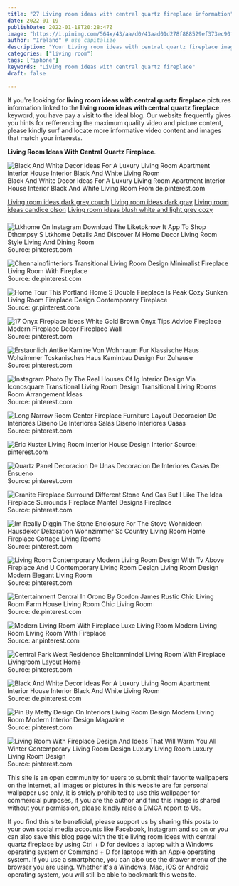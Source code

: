 ```yaml
---
title: "27 Living room ideas with central quartz fireplace information"
date: 2022-01-19
publishDate: 2022-01-18T20:28:47Z
image: "https://i.pinimg.com/564x/43/aa/d0/43aad01d278f888529ef373ec90f05ab--gas-fireplaces-loft-ideas.jpg"
author: "Ireland" # use capitalize
description: "Your Living room ideas with central quartz fireplace images are ready in this website. Living room ideas with central quartz fireplace are a topic that is being searched for and liked by netizens today. You can Download the Living room ideas with central quartz fireplace files here. Get all royalty-free images."
categories: ["living room"]
tags: ["iphone"]
keywords: "Living room ideas with central quartz fireplace"
draft: false

---
```


If you're looking for **living room ideas with central quartz fireplace** pictures information linked to the **living room ideas with central quartz fireplace** keyword, you have pay a visit to the ideal  blog.  Our website frequently  gives you  hints  for refferencing  the maximum  quality video and picture  content, please kindly surf and locate more informative video content and images  that match your interests.

**Living Room Ideas With Central Quartz Fireplace**. 

![Black And White Decor Ideas For A Luxury Living Room Apartment Interior House Interior Black And White Living Room](https://i.pinimg.com/originals/d9/91/48/d99148207f36d1dcb96f031f7d8186d4.jpg "Black And White Decor Ideas For A Luxury Living Room Apartment Interior House Interior Black And White Living Room")
Black And White Decor Ideas For A Luxury Living Room Apartment Interior House Interior Black And White Living Room From de.pinterest.com

[Living room ideas dark grey couch](/living-room-ideas-dark-grey-couch/)
[Living room ideas dark gray](/living-room-ideas-dark-gray/)
[Living room ideas candice olson](/living-room-ideas-candice-olson/)
[Living room ideas blush white and light grey cozy](/living-room-ideas-blush-white-and-light-grey-cozy/)



### 

 


![Ltkhome On Instagram Download The Liketoknow It App To Shop Dthompsy S Ltkhome Details And Discover M Home Decor Living Room Style Living And Dining Room](https://i.pinimg.com/736x/53/c0/e0/53c0e055dfcb36ed970403157855ccc5.jpg "Ltkhome On Instagram Download The Liketoknow It App To Shop Dthompsy S Ltkhome Details And Discover M Home Decor Living Room Style Living And Dining Room")
Source: pinterest.com

 

![Chennaino1interiors Transitional Living Room Design Minimalist Fireplace Living Room With Fireplace](https://i.pinimg.com/736x/7e/e6/1e/7ee61eb372959772556bb78815b6d6f7.jpg "Chennaino1interiors Transitional Living Room Design Minimalist Fireplace Living Room With Fireplace")
Source: de.pinterest.com

 

![Home Tour This Portland Home S Double Fireplace Is Peak Cozy Sunken Living Room Fireplace Design Contemporary Fireplace](https://i.pinimg.com/originals/19/cb/0c/19cb0c3ec77f734be60bc4020a9a0202.jpg "Home Tour This Portland Home S Double Fireplace Is Peak Cozy Sunken Living Room Fireplace Design Contemporary Fireplace")
Source: gr.pinterest.com

 

![17 Onyx Fireplace Ideas White Gold Brown Onyx Tips Advice Fireplace Modern Fireplace Decor Fireplace Wall](https://i.pinimg.com/736x/c9/44/ce/c944ce1a7a816e20cb94a2a1e95abc6f.jpg "17 Onyx Fireplace Ideas White Gold Brown Onyx Tips Advice Fireplace Modern Fireplace Decor Fireplace Wall")
Source: pinterest.com

 

![Erstaunlich Antike Kamine Von Wohnraum Fur Klassische Haus Wohzimmer Toskanisches Haus Kaminbau Design Fur Zuhause](https://i.pinimg.com/736x/d7/c9/6c/d7c96c0668bf87045095cfa65e05a183--fireplace-living-rooms-rustic-living-rooms.jpg "Erstaunlich Antike Kamine Von Wohnraum Fur Klassische Haus Wohzimmer Toskanisches Haus Kaminbau Design Fur Zuhause")
Source: pinterest.com

 

![Instagram Photo By The Real Houses Of Ig Interior Design Via Iconosquare Transitional Living Room Design Transitional Living Rooms Room Arrangement Ideas](https://i.pinimg.com/originals/97/ce/f3/97cef331d88235ffdfcdc05131e007ba.jpg "Instagram Photo By The Real Houses Of Ig Interior Design Via Iconosquare Transitional Living Room Design Transitional Living Rooms Room Arrangement Ideas")
Source: pinterest.com

 

![Long Narrow Room Center Fireplace Furniture Layout Decoracion De Interiores Diseno De Interiores Salas Diseno Interiores Casas](https://i.pinimg.com/originals/b2/0e/16/b20e16c51aed2274f1e8a1bd303f1f17.png "Long Narrow Room Center Fireplace Furniture Layout Decoracion De Interiores Diseno De Interiores Salas Diseno Interiores Casas")
Source: pinterest.com

 

![Eric Kuster Living Room Interior House Design Interior](https://i.pinimg.com/originals/ea/70/bd/ea70bdbc4a1c1b11914b29cee75001b7.jpg "Eric Kuster Living Room Interior House Design Interior")
Source: pinterest.com

 

![Quartz Panel Decoracion De Unas Decoracion De Interiores Casas De Ensueno](https://i.pinimg.com/564x/a8/91/d8/a891d8eee1d4b232849c00f22bf97563--stone-panels-stiles.jpg "Quartz Panel Decoracion De Unas Decoracion De Interiores Casas De Ensueno")
Source: pinterest.com

 

![Granite Fireplace Surround Different Stone And Gas But I Like The Idea Fireplace Surrounds Fireplace Mantel Designs Fireplace](https://i.pinimg.com/originals/8d/80/49/8d80495a78dd5fd9bace8d5d654609ab.jpg "Granite Fireplace Surround Different Stone And Gas But I Like The Idea Fireplace Surrounds Fireplace Mantel Designs Fireplace")
Source: pinterest.com

 

![Im Really Diggin The Stone Enclosure For The Stove Wohnideen Hausdekor Dekoration Wohnzimmer Sc Country Living Room Home Fireplace Cottage Living Rooms](https://i.pinimg.com/474x/e1/48/56/e148560aa0ccb21b69aadd86bac45a01.jpg "Im Really Diggin The Stone Enclosure For The Stove Wohnideen Hausdekor Dekoration Wohnzimmer Sc Country Living Room Home Fireplace Cottage Living Rooms")
Source: pinterest.com

 

![Living Room Contemporary Modern Living Room Design With Tv Above Fireplace And U Contemporary Living Room Design Living Room Design Modern Elegant Living Room](https://i.pinimg.com/originals/8f/d1/e7/8fd1e78c8791c9c3b543d5c7d3bb0f0a.jpg "Living Room Contemporary Modern Living Room Design With Tv Above Fireplace And U Contemporary Living Room Design Living Room Design Modern Elegant Living Room")
Source: pinterest.com

 

![Entertainment Central In Orono By Gordon James Rustic Chic Living Room Farm House Living Room Chic Living Room](https://i.pinimg.com/originals/36/43/45/3643451d1a9ecccba9e4cd1339c18046.jpg "Entertainment Central In Orono By Gordon James Rustic Chic Living Room Farm House Living Room Chic Living Room")
Source: de.pinterest.com

 

![Modern Living Room With Fireplace Luxe Living Room Modern Living Room Living Room With Fireplace](https://i.pinimg.com/originals/42/d9/a9/42d9a9e1bc464b9734d46e6a13c8cda1.jpg "Modern Living Room With Fireplace Luxe Living Room Modern Living Room Living Room With Fireplace")
Source: ar.pinterest.com

 

![Central Park West Residence Sheltonmindel Living Room With Fireplace Livingroom Layout Home](https://i.pinimg.com/originals/cb/41/00/cb4100a579b7245a37be559012d20160.jpg "Central Park West Residence Sheltonmindel Living Room With Fireplace Livingroom Layout Home")
Source: pinterest.com

 

![Black And White Decor Ideas For A Luxury Living Room Apartment Interior House Interior Black And White Living Room](https://i.pinimg.com/originals/d9/91/48/d99148207f36d1dcb96f031f7d8186d4.jpg "Black And White Decor Ideas For A Luxury Living Room Apartment Interior House Interior Black And White Living Room")
Source: de.pinterest.com

 

![Pin By Metty Design On Interiors Living Room Design Modern Living Room Modern Interior Design Magazine](https://i.pinimg.com/originals/54/89/57/548957cffb97394b97792d6d3925a971.jpg "Pin By Metty Design On Interiors Living Room Design Modern Living Room Modern Interior Design Magazine")
Source: pinterest.com

 

![Living Room With Fireplace Design And Ideas That Will Warm You All Winter Contemporary Living Room Design Luxury Living Room Luxury Living Room Design](https://i.pinimg.com/564x/43/aa/d0/43aad01d278f888529ef373ec90f05ab--gas-fireplaces-loft-ideas.jpg "Living Room With Fireplace Design And Ideas That Will Warm You All Winter Contemporary Living Room Design Luxury Living Room Luxury Living Room Design")
Source: pinterest.com

 

This site is an open community for users to submit their favorite wallpapers on the internet, all images or pictures in this website are for personal wallpaper use only, it is stricly prohibited to use this wallpaper for commercial purposes, if you are the author and find this image is shared without your permission, please kindly raise a DMCA report to Us.

If you find this site beneficial, please support us by sharing this posts to your own social media accounts like Facebook, Instagram and so on or you can also save this blog page with the title living room ideas with central quartz fireplace by using Ctrl + D for devices a laptop with a Windows operating system or Command + D for laptops with an Apple operating system. If you use a smartphone, you can also use the drawer menu of the browser you are using. Whether it's a Windows, Mac, iOS or Android operating system, you will still be able to bookmark this website.
